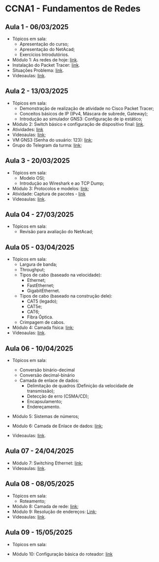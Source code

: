 # CCNA1 - Fundamentos de Redes

## Aula 1 - 06/03/2025
- Tópicos em sala:
    - Apresentação do curso;
    - Apresentação do NetAcad;
    - Exercícios Introdutórios.
- Módulo 1: As redes de hoje: [link](./Módulo%201/).
- Instalação do Packet Tracer: [link](https://www.netacad.com/launchid=ec0847b7-e6fc-4597-bc31-38ddd6b07a2f).
- Situações Problema: [link](./Módulo%201/Situações%20Problema.md).
- Videoaulas: [link](https://www.youtube.com/watch?v=Zs7OVnlwa7E&list=PLRV9PYNL3oWRl7vY4s5nopvIlxNACJvx1).

## Aula 2 - 13/03/2025
- Tópicos em sala:
    - Demonstração de realização de atividade no Cisco Packet Tracer;
    - Conceitos básicos de IP (IPv4, Máscara de subrede, Gateway);
    - Introdução ao simulador GNS3: Configuração de ip estático;
- Módulo 2: Switch básico e configuração de dispositivo final: [link](Módulo%202/).
- Atividades: [link](./Módulo%202/AtividadesGNS3/)
- Videoaulas: [link](https://www.youtube.com/watch?v=u3g0d2kVKvQ&list=PLRV9PYNL3oWRl7vY4s5nopvIlxNACJvx1&index=7);
- VM GNS3 (Senha do usuário: 123): [link](https://drive.google.com/file/d/16OI5NqUCNmMSlnI12LDonfLXo-093Xma/view?usp=drive_link);
- Grupo do Telegram da turma: [link](https://t.me/+iZ5ZdflvchpkNmJh);

## Aula 3 - 20/03/2025
- Tópicos em sala:
    - Modelo OSI;
    - Introdução ao Wireshark e ao TCP Dump;
- Módulo 3: Protocolos e modelos: [link](Módulo%203/);
- Atividade: Captura de pacotes - [link](./Módulo%203/Prática%20captura%20de%20pacotes.md)
- Videoaulas: [link](https://www.youtube.com/watch?v=iCMZ6896ilc&list=PLRV9PYNL3oWRl7vY4s5nopvIlxNACJvx1&index=10).

## Aula 04 - 27/03/2025
- Tópicos em sala:
    - Revisão para avaliação do NetAcad;

## Aula 05 - 03/04/2025
- Tópicos em sala:
    - Largura de banda;
    - Throughput;
    - Tipos de cabo (baseado na velocidade):
        - Ethernet;
        - FastEthernet;
        - GigabitEthernet.
    - Tipos de cabo (baseado na construção dele):
        - CAT5 (legado);
        - CAT5e;
        - CAT6;
        - Fibra Óptica.
    - Crimpagem de cabos.
- Módulo 4: Camada física: [link](Módulo%204/);
- Videoaulas: [link](https://www.youtube.com/watch?v=0ANY0wthZ6M&list=PLRV9PYNL3oWRl7vY4s5nopvIlxNACJvx1&index=16).

## Aula 06 - 10/04/2025
- Tópicos em sala:
    - Conversão binário-decimal
    - Conversão decimal-binário
    - Camada de enlace de dados:
        - Delimitação de quadros (Definição da velocidade de transmissão);
        - Detecção de erro (CSMA/CD);
        - Encapsulamento;
        - Endereçamento.

- Módulo 5: Sistemas de números;
- Módulo 6: Camada de Enlace de dados: [link](Módulo%206/);
- Videoaulas: [link](https://www.youtube.com/watch?v=FyMMehEvIJw&list=PLRV9PYNL3oWRl7vY4s5nopvIlxNACJvx1&index=21).

## Aula 07 - 24/04/2025
- Módulo 7: Switching Ethernet: [link](Módulo%207/);
- Videoaulas: [link](https://www.youtube.com/watch?v=FyMMehEvIJw&list=PLRV9PYNL3oWRl7vY4s5nopvIlxNACJvx1&index=25).

## Aula 08 - 08/05/2025
- Tópicos em sala:
    - Roteamento;
- Módulo 8: Camada de rede: [link](Módulo%208/);
- Módulo 9: Resolução de endereços: [Link](Módulo%209/);
- Videoaulas: [link](https://www.youtube.com/watch?v=FyMMehEvIJw&list=PLRV9PYNL3oWRl7vY4s5nopvIlxNACJvx1&index=29).

## Aula 09 - 15/05/2025

- Tópicos em sala:

- Módulo 10: Configuração básica do roteador: [link](Módulo%2010/)